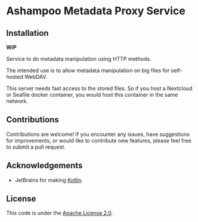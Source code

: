 # Ashampoo Metadata Proxy Service

## Installation

**WiP**

Service to do metadata manipulation using HTTP methods.

The intended use is to allow metadata manipulation on big
files for self-hosted WebDAV.

This server needs fast access to the stored files.
So if you host a Nextcloud or Seafile docker container,
you would host this container in the same network.

## Contributions

Contributions are welcome! If you encounter any issues,
have suggestions for improvements, or would like to contribute new features,
please feel free to submit a pull request.

## Acknowledgements

* JetBrains for making [Kotlin](https://kotlinlang.org).

## License

This code is under the [Apache License 2.0](https://www.apache.org/licenses/LICENSE-2.0).

